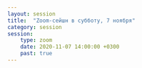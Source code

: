 ```yaml
---
layout: session
title:  "Zoom-сейшн в субботу, 7 ноября"
category: session
session:
    type: zoom
    date: 2020-11-07 14:00:00 +0300
    past: true
---
```


